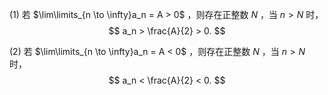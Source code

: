 (1) 若 $\lim\limits_{n \to \infty}a_n = A > 0$ ，则存在正整数 $N$ ，当 $n > N$ 时，
$$
a_n > \frac{A}{2} > 0.
$$

(2) 若 $\lim\limits_{n \to \infty}a_n = A < 0$ ，则存在正整数 $N$ ，当 $n > N$ 时，
$$
a_n < \frac{A}{2} < 0.
$$